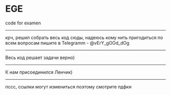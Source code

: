 # EGE
code for examen<hr>
крч, решил собрать весь код сюды, надеюсь кому нить пригодиться по всем вопросам пишите в Telegramm - @vErY_gOOd_dOg<hr>
Весь код решает задачи верно)<hr>
К нам присоединился Ленчик)<hr>
пссс, ссылки могут измениться поэтому смотрите пдфки
